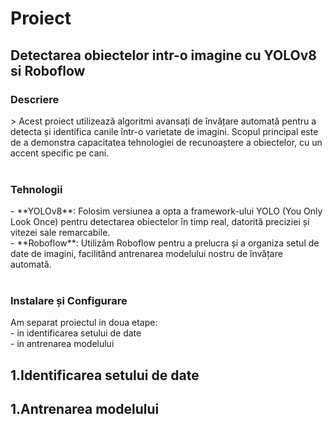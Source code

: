 <h1>Proiect</h1> 
 
<h2>Detectarea obiectelor intr-o imagine cu YOLOv8 si Roboflow</h1> 

<h3>Descriere</h3>
> Acest proiect utilizează algoritmi avansați de învățare automată pentru a detecta și identifica canile într-o varietate de imagini. Scopul principal este de a demonstra capacitatea tehnologiei de recunoaștere a obiectelor, cu un accent specific pe cani.  <br><br>

<h3>Tehnologii </h3>
- **YOLOv8**: Folosim versiunea a opta a framework-ului YOLO (You Only Look Once) pentru detectarea obiectelor în timp real, datorită preciziei și vitezei sale remarcabile. <br>
- **Roboflow**: Utilizăm Roboflow pentru a prelucra și a organiza setul de date de imagini, facilitând antrenarea modelului nostru de învățare automată. <br><br>

<h3> Instalare și Configurare </h3>
Am separat proiectul in doua etape: <br>
    - in identificarea setului de date<br>
    - in antrenarea modelului <br>

<h2>1.Identificarea setului de date</h2>     
<h2>1.Antrenarea modelului</h2>   
